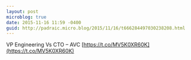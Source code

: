 ```yaml
---
layout: post
microblog: true
date: 2015-11-16 11:59 -0400
guid: http://padraic.micro.blog/2015/11/16/t666284497030238208.html
---
```

VP Engineering Vs CTO – AVC [https://t.co/MV5K0XR60K](https://t.co/MV5K0XR60K)
